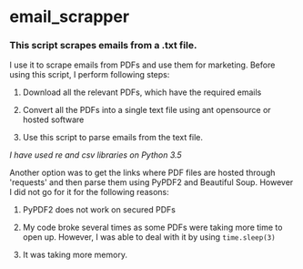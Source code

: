 # email_scrapper

### This script scrapes emails from a .txt file.

I use it to scrape emails from PDFs and use them for marketing. Before using this script, I perform following steps:
1. Download all the relevant PDFs, which have the required emails

2. Convert all the PDFs into a single text file using ant opensource or hosted software

3. Use this script to parse emails from the text file.

_I have used re and csv libraries on Python 3.5_


Another option was to get the links where PDF files are hosted through 'requests' and then parse them using PyPDF2 and Beautiful Soup. However I did not go for it for the following reasons:
1. PyPDF2 does not work on secured PDFs

2. My code broke several times as some PDFs were taking more time to open up. However, I was able to deal with it by using ```time.sleep(3)```

3. It was taking more memory.
